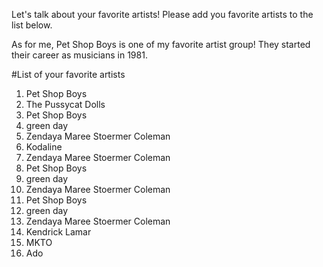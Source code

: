Let's talk about your favorite artists! Please add you favorite artists to the list below.

As for me, Pet Shop Boys is one of my favorite artist group! They started their career as musicians in 1981.

#List of your favorite artists
1. Pet Shop Boys
2. The Pussycat Dolls
3. Pet Shop Boys
4. green day
5. Zendaya Maree Stoermer Coleman
6. Kodaline
7. Zendaya Maree Stoermer Coleman
8. Pet Shop Boys
9. green day
10. Zendaya Maree Stoermer Coleman
11. Pet Shop Boys
12. green day
13. Zendaya Maree Stoermer Coleman
14. Kendrick Lamar
15. MKTO
16. Ado
